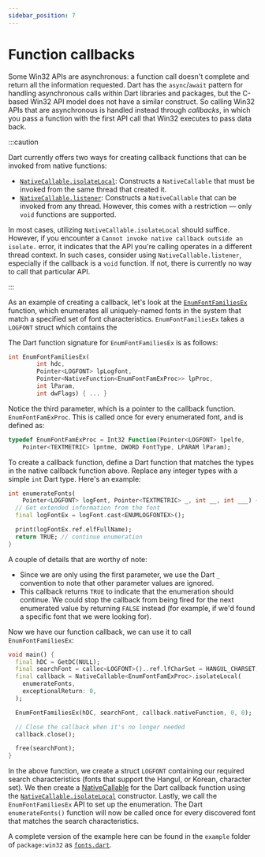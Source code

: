 ```yaml
---
sidebar_position: 7
---
```


# Function callbacks

Some Win32 APIs are asynchronous: a function call doesn't complete and return
all the information requested. Dart has the `async`/`await` pattern for handling
asynchronous calls within Dart libraries and packages, but the C-based Win32 API
model does not have a similar construct. So calling Win32 APIs that are
asynchronous is handled instead through _callbacks_, in which you pass a
function with the first API call that Win32 executes to pass data back.

:::caution

Dart currently offers two ways for creating callback functions that can be
invoked from native functions:

- [`NativeCallable.isolateLocal`](https://api.dart.dev/stable/dart-ffi/NativeCallable/NativeCallable.isolateLocal.html):
  Constructs a `NativeCallable` that must be invoked from the same thread that
  created it.
- [`NativeCallable.listener`](https://api.dart.dev/stable/dart-ffi/NativeCallable/NativeCallable.listener.html):
  Constructs a `NativeCallable` that can be invoked from any thread. However,
  this comes with a restriction — only `void` functions are supported.

In most cases, utilizing `NativeCallable.isolateLocal` should suffice. However,
if you encounter a `Cannot invoke native callback outside an isolate.` error, it
indicates that the API you're calling operates in a different thread context.
In such cases, consider using `NativeCallable.listener`, especially if the
callback is a `void` function. If not, there is currently no way to call that
particular API.

:::

As an example of creating a callback, let's look at the
[`EnumFontFamiliesEx`](https://learn.microsoft.com/windows/win32/api/wingdi/nf-wingdi-enumfontfamiliesexw)
function, which enumerates all uniquely-named fonts in the system that match a
specified set of font characteristics. `EnumFontFamiliesEx` takes a `LOGFONT`
struct which contains the

The Dart function signature for `EnumFontFamiliesEx` is as follows:

```dart
int EnumFontFamiliesEx(
        int hdc,
        Pointer<LOGFONT> lpLogfont,
        Pointer<NativeFunction<EnumFontFamExProc>> lpProc,
        int lParam,
        int dwFlags) { ... }
```

Notice the third parameter, which is a pointer to the callback function.
`EnumFontFamExProc`. This is called once for every enumerated font, and is
defined as:

```dart
typedef EnumFontFamExProc = Int32 Function(Pointer<LOGFONT> lpelfe,
    Pointer<TEXTMETRIC> lpntme, DWORD FontType, LPARAM lParam);
```

To create a callback function, define a Dart function that matches the types in
the native callback function above. Replace any integer types with a simple
`int` Dart type. Here's an example:

```dart
int enumerateFonts(
    Pointer<LOGFONT> logFont, Pointer<TEXTMETRIC> _, int __, int ___) {
  // Get extended information from the font
  final logFontEx = logFont.cast<ENUMLOGFONTEX>();

  print(logFontEx.ref.elfFullName);
  return TRUE; // continue enumeration
}
```

A couple of details that are worthy of note:

- Since we are only using the first parameter, we use the Dart `_` convention to
  note that other parameter values are ignored.
- This callback returns `TRUE` to indicate that the enumeration should continue.
  We could stop the callback from being fired for the next enumerated value by
  returning `FALSE` instead (for example, if we'd found a specific font that we
  were looking for).

Now we have our function callback, we can use it to call `EnumFontFamiliesEx`:

```dart
void main() {
  final hDC = GetDC(NULL);
  final searchFont = calloc<LOGFONT>()..ref.lfCharSet = HANGUL_CHARSET;
  final callback = NativeCallable<EnumFontFamExProc>.isolateLocal(
    enumerateFonts,
    exceptionalReturn: 0,
  );

  EnumFontFamiliesEx(hDC, searchFont, callback.nativeFunction, 0, 0);

  // Close the callback when it's no longer needed
  callback.close();

  free(searchFont);
}
```

In the above function, we create a struct `LOGFONT` containing our required
search characteristics (fonts that support the Hangul, or Korean, character
set). We then create a
[NativeCallable](https://api.dart.dev/stable/dart-ffi/NativeCallable-class.html)
for the Dart callback function using the
[`NativeCallable.isolateLocal`](https://api.dart.dev/stable/dart-ffi/NativeCallable/NativeCallable.isolateLocal.html)
constructor. Lastly, we call the `EnumFontFamiliesEx` API to set up the
enumeration. The Dart `enumerateFonts()` function will now be called once for
every discovered font that matches the search characteristics.

A complete version of the example here can be found in the `example` folder of
`package:win32` as
[`fonts.dart`](https://github.com/dart-windows/win32/blob/main/example/fonts.dart).
